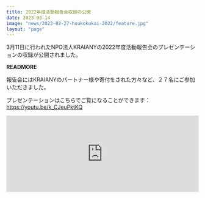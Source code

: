 ```yaml
---
title: 2022年度活動報告会収録の公開
date: 2023-03-14
image: "news/2023-02-27-houkokukai-2022/feature.jpg"
layout: "page"
---
```


3月11日に行われたNPO法人KRAIANYの2022年度活動報告会のプレゼンテーションの収録が公開されました。

__READMORE__

報告会にはKRAIANYのパートナー様や寄付をされた方々など、２７名にご参加いただきました。

プレゼンテーションはこちらでご覧になることができます：<a href="https://youtu.be/k_CJeuPktKQ" target=_blank>https://youtu.be/k_CJeuPktKQ</a>

<iframe width="100%" height="auto" style="min-height: 200px;" src="https://www.youtube.com/embed/k_CJeuPktKQ" title="2022年度活動報告会ビデオ" frameborder="0" allow="accelerometer; autoplay; clipboard-write; encrypted-media; gyroscope; picture-in-picture; web-share" allowfullscreen></iframe>
